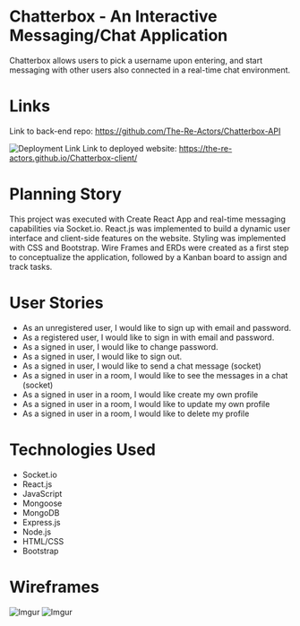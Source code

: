 # Chatterbox - An Interactive Messaging/Chat Application

Chatterbox allows users to pick a username upon entering, and start messaging with other users also connected in a real-time chat environment.

# Links
Link to back-end repo: https://github.com/The-Re-Actors/Chatterbox-API

![Deployment Link](https://the-re-actors.github.io/Chatterbox-client/)
Link to deployed website: https://the-re-actors.github.io/Chatterbox-client/

# Planning Story

This project was executed with Create React App and real-time messaging capabilities via Socket.io. React.js was implemented to build a dynamic user interface and client-side features on the website. Styling was implemented with CSS and Bootstrap. Wire Frames and ERDs were created as a first step to conceptualize the application, followed by a Kanban board to assign and track tasks. 

# User Stories

* As an unregistered user, I would like to sign up with email and password.
* As a registered user, I would like to sign in with email and password.
* As a signed in user, I would like to change password.
* As a signed in user, I would like to sign out.
* As a signed in user, I would like to send a chat message (socket)
* As a signed in user in a room, I would like to see the messages in a chat (socket)
* As a signed in user in a room, I would like create my own profile
* As a signed in user in a room, I would like to update my own profile
* As a signed in user in a room, I would like to delete my profile

# Technologies Used

* Socket.io
* React.js
* JavaScript
* Mongoose
* MongoDB
* Express.js
* Node.js
* HTML/CSS
* Bootstrap


# Wireframes

![Imgur](https://imgur.com/dup4eJq)
![Imgur](https://imgur.com/1APygyB)